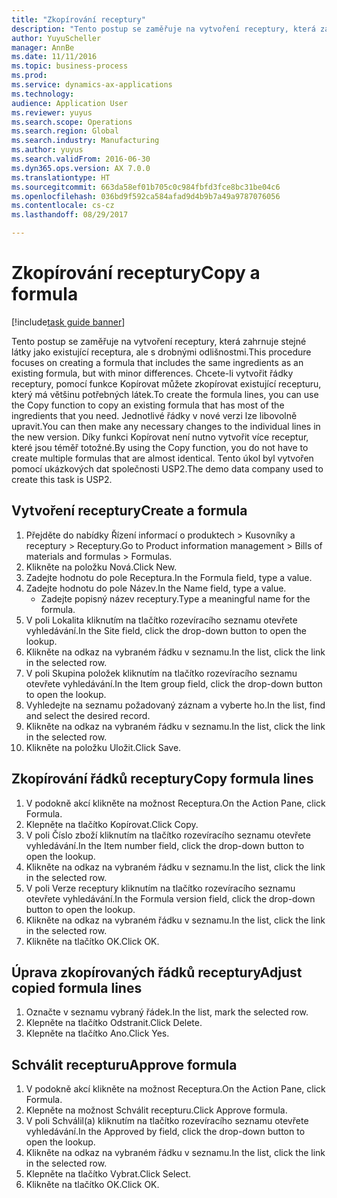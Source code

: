 ```yaml
--- 
title: "Zkopírování receptury"
description: "Tento postup se zaměřuje na vytvoření receptury, která zahrnuje stejné látky jako existující receptura, ale s drobnými odlišnostmi."
author: YuyuScheller
manager: AnnBe
ms.date: 11/11/2016
ms.topic: business-process
ms.prod: 
ms.service: dynamics-ax-applications
ms.technology: 
audience: Application User
ms.reviewer: yuyus
ms.search.scope: Operations
ms.search.region: Global
ms.search.industry: Manufacturing
ms.author: yuyus
ms.search.validFrom: 2016-06-30
ms.dyn365.ops.version: AX 7.0.0
ms.translationtype: HT
ms.sourcegitcommit: 663da58ef01b705c0c984fbfd3fce8bc31be04c6
ms.openlocfilehash: 036bd9f592ca584afad9d4b9b7a49a9787076056
ms.contentlocale: cs-cz
ms.lasthandoff: 08/29/2017

---
```

# <a name="copy-a-formula"></a><span data-ttu-id="84fb5-103">Zkopírování receptury</span><span class="sxs-lookup"><span data-stu-id="84fb5-103">Copy a formula</span></span>

[!include[task guide banner](../../includes/task-guide-banner.md)]

<span data-ttu-id="84fb5-104">Tento postup se zaměřuje na vytvoření receptury, která zahrnuje stejné látky jako existující receptura, ale s drobnými odlišnostmi.</span><span class="sxs-lookup"><span data-stu-id="84fb5-104">This procedure focuses on creating a formula that includes the same ingredients as an existing formula, but with minor differences.</span></span> <span data-ttu-id="84fb5-105">Chcete-li vytvořit řádky receptury, pomocí funkce Kopírovat můžete zkopírovat existující recepturu, který má většinu potřebných látek.</span><span class="sxs-lookup"><span data-stu-id="84fb5-105">To create the formula lines, you can use the Copy function to copy an existing formula that has most of the ingredients that you need.</span></span> <span data-ttu-id="84fb5-106">Jednotlivé řádky v nové verzi lze libovolně upravit.</span><span class="sxs-lookup"><span data-stu-id="84fb5-106">You can then make any necessary changes to the individual lines in the new version.</span></span> <span data-ttu-id="84fb5-107">Díky funkci Kopírovat není nutno vytvořit více receptur, které jsou téměř totožné.</span><span class="sxs-lookup"><span data-stu-id="84fb5-107">By using the Copy function, you do not have to create multiple formulas that are almost identical.</span></span> <span data-ttu-id="84fb5-108">Tento úkol byl vytvořen pomocí ukázkových dat společnosti USP2.</span><span class="sxs-lookup"><span data-stu-id="84fb5-108">The demo data company used to create this task is USP2.</span></span>


## <a name="create-a-formula"></a><span data-ttu-id="84fb5-109">Vytvoření receptury</span><span class="sxs-lookup"><span data-stu-id="84fb5-109">Create a formula</span></span>
1. <span data-ttu-id="84fb5-110">Přejděte do nabídky Řízení informací o produktech > Kusovníky a receptury > Receptury.</span><span class="sxs-lookup"><span data-stu-id="84fb5-110">Go to Product information management > Bills of materials and formulas > Formulas.</span></span>
2. <span data-ttu-id="84fb5-111">Klikněte na položku Nová.</span><span class="sxs-lookup"><span data-stu-id="84fb5-111">Click New.</span></span>
3. <span data-ttu-id="84fb5-112">Zadejte hodnotu do pole Receptura.</span><span class="sxs-lookup"><span data-stu-id="84fb5-112">In the Formula field, type a value.</span></span>
4. <span data-ttu-id="84fb5-113">Zadejte hodnotu do pole Název.</span><span class="sxs-lookup"><span data-stu-id="84fb5-113">In the Name field, type a value.</span></span>
    * <span data-ttu-id="84fb5-114">Zadejte popisný název receptury.</span><span class="sxs-lookup"><span data-stu-id="84fb5-114">Type a meaningful name for the formula.</span></span>  
5. <span data-ttu-id="84fb5-115">V poli Lokalita kliknutím na tlačítko rozevíracího seznamu otevřete vyhledávání.</span><span class="sxs-lookup"><span data-stu-id="84fb5-115">In the Site field, click the drop-down button to open the lookup.</span></span>
6. <span data-ttu-id="84fb5-116">Klikněte na odkaz na vybraném řádku v seznamu.</span><span class="sxs-lookup"><span data-stu-id="84fb5-116">In the list, click the link in the selected row.</span></span>
7. <span data-ttu-id="84fb5-117">V poli Skupina položek kliknutím na tlačítko rozevíracího seznamu otevřete vyhledávání.</span><span class="sxs-lookup"><span data-stu-id="84fb5-117">In the Item group field, click the drop-down button to open the lookup.</span></span>
8. <span data-ttu-id="84fb5-118">Vyhledejte na seznamu požadovaný záznam a vyberte ho.</span><span class="sxs-lookup"><span data-stu-id="84fb5-118">In the list, find and select the desired record.</span></span>
9. <span data-ttu-id="84fb5-119">Klikněte na odkaz na vybraném řádku v seznamu.</span><span class="sxs-lookup"><span data-stu-id="84fb5-119">In the list, click the link in the selected row.</span></span>
10. <span data-ttu-id="84fb5-120">Klikněte na položku Uložit.</span><span class="sxs-lookup"><span data-stu-id="84fb5-120">Click Save.</span></span>

## <a name="copy-formula-lines"></a><span data-ttu-id="84fb5-121">Zkopírování řádků receptury</span><span class="sxs-lookup"><span data-stu-id="84fb5-121">Copy formula lines</span></span>
1. <span data-ttu-id="84fb5-122">V podokně akcí klikněte na možnost Receptura.</span><span class="sxs-lookup"><span data-stu-id="84fb5-122">On the Action Pane, click Formula.</span></span>
2. <span data-ttu-id="84fb5-123">Klepněte na tlačítko Kopírovat.</span><span class="sxs-lookup"><span data-stu-id="84fb5-123">Click Copy.</span></span>
3. <span data-ttu-id="84fb5-124">V poli Číslo zboží kliknutím na tlačítko rozevíracího seznamu otevřete vyhledávání.</span><span class="sxs-lookup"><span data-stu-id="84fb5-124">In the Item number field, click the drop-down button to open the lookup.</span></span>
4. <span data-ttu-id="84fb5-125">Klikněte na odkaz na vybraném řádku v seznamu.</span><span class="sxs-lookup"><span data-stu-id="84fb5-125">In the list, click the link in the selected row.</span></span>
5. <span data-ttu-id="84fb5-126">V poli Verze receptury kliknutím na tlačítko rozevíracího seznamu otevřete vyhledávání.</span><span class="sxs-lookup"><span data-stu-id="84fb5-126">In the Formula version field, click the drop-down button to open the lookup.</span></span>
6. <span data-ttu-id="84fb5-127">Klikněte na odkaz na vybraném řádku v seznamu.</span><span class="sxs-lookup"><span data-stu-id="84fb5-127">In the list, click the link in the selected row.</span></span>
7. <span data-ttu-id="84fb5-128">Klikněte na tlačítko OK.</span><span class="sxs-lookup"><span data-stu-id="84fb5-128">Click OK.</span></span>

## <a name="adjust-copied-formula-lines"></a><span data-ttu-id="84fb5-129">Úprava zkopírovaných řádků receptury</span><span class="sxs-lookup"><span data-stu-id="84fb5-129">Adjust copied formula lines</span></span>
1. <span data-ttu-id="84fb5-130">Označte v seznamu vybraný řádek.</span><span class="sxs-lookup"><span data-stu-id="84fb5-130">In the list, mark the selected row.</span></span>
2. <span data-ttu-id="84fb5-131">Klepněte na tlačítko Odstranit.</span><span class="sxs-lookup"><span data-stu-id="84fb5-131">Click Delete.</span></span>
3. <span data-ttu-id="84fb5-132">Klepněte na tlačítko Ano.</span><span class="sxs-lookup"><span data-stu-id="84fb5-132">Click Yes.</span></span>

## <a name="approve-formula"></a><span data-ttu-id="84fb5-133">Schválit recepturu</span><span class="sxs-lookup"><span data-stu-id="84fb5-133">Approve formula</span></span>
1. <span data-ttu-id="84fb5-134">V podokně akcí klikněte na možnost Receptura.</span><span class="sxs-lookup"><span data-stu-id="84fb5-134">On the Action Pane, click Formula.</span></span>
2. <span data-ttu-id="84fb5-135">Klepněte na možnost Schválit recepturu.</span><span class="sxs-lookup"><span data-stu-id="84fb5-135">Click Approve formula.</span></span>
3. <span data-ttu-id="84fb5-136">V poli Schválil(a) kliknutím na tlačítko rozevíracího seznamu otevřete vyhledávání.</span><span class="sxs-lookup"><span data-stu-id="84fb5-136">In the Approved by field, click the drop-down button to open the lookup.</span></span>
4. <span data-ttu-id="84fb5-137">Klikněte na odkaz na vybraném řádku v seznamu.</span><span class="sxs-lookup"><span data-stu-id="84fb5-137">In the list, click the link in the selected row.</span></span>
5. <span data-ttu-id="84fb5-138">Klepněte na tlačítko Vybrat.</span><span class="sxs-lookup"><span data-stu-id="84fb5-138">Click Select.</span></span>
6. <span data-ttu-id="84fb5-139">Klikněte na tlačítko OK.</span><span class="sxs-lookup"><span data-stu-id="84fb5-139">Click OK.</span></span>



